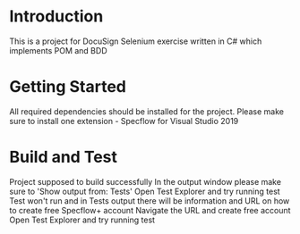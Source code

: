 # Introduction 
This is a project for DocuSign Selenium exercise written in C# which implements POM and BDD

# Getting Started
All required dependencies should be installed for the project.
Please make sure to install one extension - Specflow for Visual Studio 2019

# Build and Test
Project supposed to build successfully 
In the output window please make sure to 'Show output from: Tests'
Open Test Explorer and try running test
Test won't run and in Tests output there will be information and URL on how to create free Specflow+ account
Navigate the URL and create free account
Open Test Explorer and try running test
